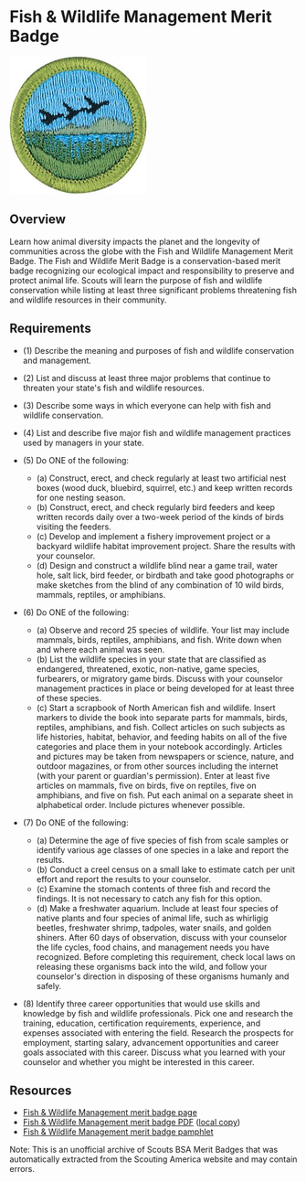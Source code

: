 

# Fish & Wildlife Management Merit Badge

![Fish & Wildlife Management Merit Badge](images/fish-wildlife-management-merit-badge.jpg)

## Overview



Learn how animal diversity impacts the planet and the longevity of communities across the globe with the Fish and Wildlife Management Merit Badge. The Fish and Wildlife Merit Badge is a conservation-based merit badge recognizing our ecological impact and responsibility to preserve and protect animal life. Scouts will learn the purpose of fish and wildlife conservation while listing at least three significant problems threatening fish and wildlife resources in their community.

## Requirements

* (1) Describe the meaning and purposes of fish and wildlife conservation and management.
* (2) List and discuss at least three major problems that continue to threaten your state's fish and wildlife resources.
* (3) Describe some ways in which everyone can help with fish and wildlife conservation.
* (4) List and describe five major fish and wildlife management practices used by managers in your state.
* (5) Do ONE of the following:
    * (a) Construct, erect, and check regularly at least two artificial nest boxes (wood duck, bluebird, squirrel, etc.) and keep written records for one nesting season.
    * (b) Construct, erect, and check regularly bird feeders and keep written records daily over a two-week period of the kinds of birds visiting the feeders.
    * (c) Develop and implement a fishery improvement project or a backyard wildlife habitat improvement project. Share the results with your counselor.
    * (d) Design and construct a wildlife blind near a game trail, water hole, salt lick, bird feeder, or birdbath and take good photographs or make sketches from the blind of any combination of 10 wild birds, mammals, reptiles, or amphibians.


* (6) Do ONE of the following:
    * (a) Observe and record 25 species of wildlife. Your list may include mammals, birds, reptiles, amphibians, and fish. Write down when and where each animal was seen.
    * (b) List the wildlife species in your state that are classified as endangered, threatened, exotic, non-native, game species, furbearers, or migratory game birds. Discuss with your counselor management practices in place or being developed for at least three of these species.
    * (c) Start a scrapbook of North American fish and wildlife. Insert markers to divide the book into separate parts for mammals, birds, reptiles, amphibians, and fish. Collect articles on such subjects as life histories, habitat, behavior, and feeding habits on all of the five categories and place them in your notebook accordingly. Articles and pictures may be taken from newspapers or science, nature, and outdoor magazines, or from other sources including the internet (with your parent or guardian's permission). Enter at least five articles on mammals, five on birds, five on reptiles, five on amphibians, and five on fish. Put each animal on a separate sheet in alphabetical order. Include pictures whenever possible.


* (7) Do ONE of the following:
    * (a) Determine the age of five species of fish from scale samples or identify various age classes of one species in a lake and report the results.
    * (b) Conduct a creel census on a small lake to estimate catch per unit effort and report the results to your counselor.
    * (c) Examine the stomach contents of three fish and record the findings. It is not necessary to catch any fish for this option.
    * (d) Make a freshwater aquarium. Include at least four species of native plants and four species of animal life, such as whirligig beetles, freshwater shrimp, tadpoles, water snails, and golden shiners. After 60 days of observation, discuss with your counselor the life cycles, food chains, and management needs you have recognized. Before completing this requirement, check local laws on releasing these organisms back into the wild, and follow your counselor's direction in disposing of these organisms humanly and safely.


* (8) Identify three career opportunities that would use skills and knowledge by fish and wildlife professionals. Pick one and research the training, education, certification requirements, experience, and expenses associated with entering the field. Research the prospects for employment, starting salary, advancement opportunities and career goals associated with this career. Discuss what you learned with your counselor and whether you might be interested in this career.


## Resources

- [Fish & Wildlife Management merit badge page](https://www.scouting.org/merit-badges/fish-wildlife-management/)
- [Fish & Wildlife Management merit badge PDF](https://filestore.scouting.org/filestore/Merit_Badge_ReqandRes/Pamphlets/Fish%20and%20Wildlife_2024.pdf) ([local copy](files/fish-wildlife-management-merit-badge.pdf))
- [Fish & Wildlife Management merit badge pamphlet](https://www.scoutshop.org/fish-and-wildlife-management-merit-badge-pamphlet-655190.html)

Note: This is an unofficial archive of Scouts BSA Merit Badges that was automatically extracted from the Scouting America website and may contain errors.